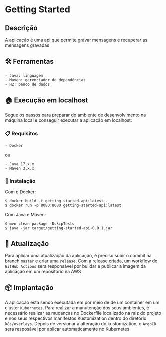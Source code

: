 # Getting Started

## Descrição

A aplicação é uma api que permite gravar mensagens e recuperar as mensagens gravadas 

## 🛠️ Ferramentas
```
- Java: linguagem
- Maven: gerenciador de dependências
- H2: banco de dados
```

## 🏠 Execução em localhost

Segue os passos para preparar do ambiente de desenvolvimento na máquina local e conseguir executar a aplicação em localhost:

### 📋 Requisitos

```
- Docker
```
ou

```
- Java 17.x.x
- Maven 3.x.x
```

### 🔧 Instalação

Com o Docker:

```
$ docker build -t getting-started-api:latest .
$ docker run -p 8080:8080 getting-started-api:latest
```

Com Java e Maven:

```
$ mvn clean package -DskipTests
$ java -jar target/getting-started-api-0.0.1.jar
```

## 🔁 Atualização

Para aplicar uma atualização da aplicação, é preciso subir o commit na branch `master` e criar uma `release`. Com a release criada, um workflow do `GitHub Actions` sera responsável por buildar e publicar a imagem da aplicação em um repositório na AWS

## 📦 Implantação

A aplicação esta sendo executada em por meio de de um container em um cluster `Kubernetes`. Para realizar a manutenção dos seus ambientes, é necessário realizar as mudanças no Dockerfile localizado na raiz do projeto e nos seus respectivos manifestos Kustomization dentro do diretório `k8s/overlays`. Depois de versionar a alteração do kustomization, o `ArgoCD` sera resposável por aplicar automaticamente no Kubernetes